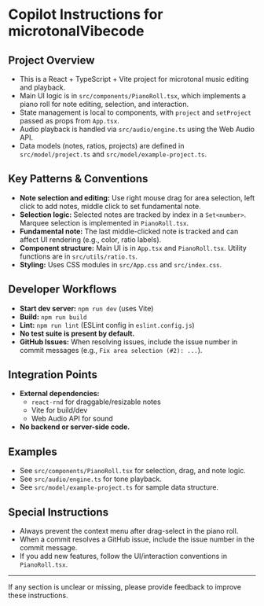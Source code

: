 # Copilot Instructions for microtonalVibecode

## Project Overview
- This is a React + TypeScript + Vite project for microtonal music editing and playback.
- Main UI logic is in `src/components/PianoRoll.tsx`, which implements a piano roll for note editing, selection, and interaction.
- State management is local to components, with `project` and `setProject` passed as props from `App.tsx`.
- Audio playback is handled via `src/audio/engine.ts` using the Web Audio API.
- Data models (notes, ratios, projects) are defined in `src/model/project.ts` and `src/model/example-project.ts`.

## Key Patterns & Conventions
- **Note selection and editing:** Use right mouse drag for area selection, left click to add notes, middle click to set fundamental note.
- **Selection logic:** Selected notes are tracked by index in a `Set<number>`. Marquee selection is implemented in `PianoRoll.tsx`.
- **Fundamental note:** The last middle-clicked note is tracked and can affect UI rendering (e.g., color, ratio labels).
- **Component structure:** Main UI is in `App.tsx` and `PianoRoll.tsx`. Utility functions are in `src/utils/ratio.ts`.
- **Styling:** Uses CSS modules in `src/App.css` and `src/index.css`.

## Developer Workflows
- **Start dev server:** `npm run dev` (uses Vite)
- **Build:** `npm run build`
- **Lint:** `npm run lint` (ESLint config in `eslint.config.js`)
- **No test suite is present by default.**
- **GitHub Issues:** When resolving issues, include the issue number in commit messages (e.g., `Fix area selection (#2): ...`).

## Integration Points
- **External dependencies:**
  - `react-rnd` for draggable/resizable notes
  - Vite for build/dev
  - Web Audio API for sound
- **No backend or server-side code.**

## Examples
- See `src/components/PianoRoll.tsx` for selection, drag, and note logic.
- See `src/audio/engine.ts` for tone playback.
- See `src/model/example-project.ts` for sample data structure.

## Special Instructions
- Always prevent the context menu after drag-select in the piano roll.
- When a commit resolves a GitHub issue, include the issue number in the commit message.
- If you add new features, follow the UI/interaction conventions in `PianoRoll.tsx`.

---

If any section is unclear or missing, please provide feedback to improve these instructions.
